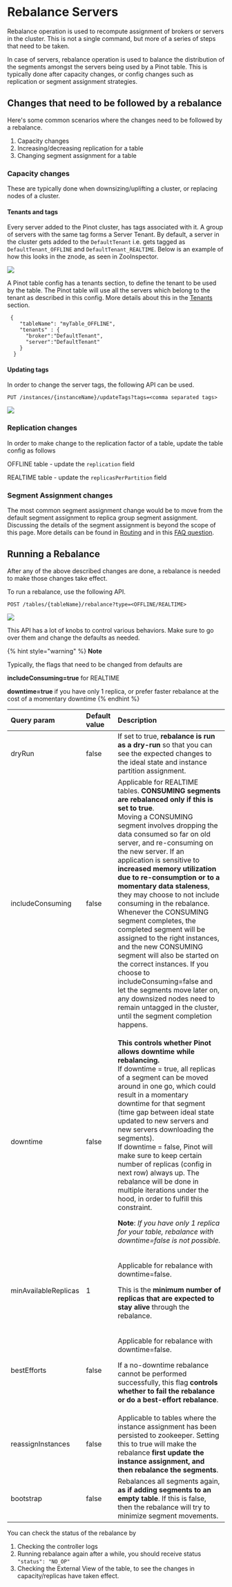 # Rebalance Servers

Rebalance operation is used to recompute assignment of brokers or servers in the cluster. This is not a single command, but more of a series of steps that need to be taken.

In case of servers, rebalance operation is used to balance the distribution of the segments amongst the servers being used by a Pinot table. This is typically done after capacity changes, or config changes such as replication or segment assignment strategies.

## Changes that need to be followed by a rebalance 

Here's some common scenarios where the changes need to be followed by a rebalance.

1. Capacity changes
2. Increasing/decreasing replication for a table
3. Changing segment assignment for a table

### Capacity changes

These are typically done when downsizing/uplifting a cluster, or replacing nodes of a cluster.

#### Tenants and tags

Every server added to the Pinot cluster, has tags associated with it. A group of servers with the same tag forms a Server Tenant. By default, a server in the cluster gets added to the `DefaultTenant` i.e. gets tagged as `DefaultTenant_OFFLINE` and `DefaultTenant_REALTIME`. Below is an example of how this looks in the znode, as seen in ZooInspector.

![](../../../.gitbook/assets/screen-shot-2020-09-08-at-2.05.29-pm.png)

A Pinot table config has a tenants section, to define the tenant to be used by the table. The Pinot table will use all the servers which belong to the tenant as described in this config. More details about this in the [Tenants](../../../basics/components/tenant.md) section.

```text
 {   
    "tableName": "myTable_OFFLINE",
    "tenants" : {
      "broker":"DefaultTenant",
      "server":"DefaultTenant"
    }
  }
```

#### Updating tags

In order to change the server tags, the following API can be used.

`PUT /instances/{instanceName}/updateTags?tags=<comma separated tags>`

![](../../../.gitbook/assets/screen-shot-2020-09-08-at-2.29.44-pm.png)

### Replication changes

In order to make change to the replication factor of a table, update the table config as follows

OFFLINE table - update the `replication` field

REALTIME table - update the `replicasPerPartition` field

### Segment Assignment changes 

The most common segment assignment change would be to move from the default segment assignment to replica group segment assignment. Discussing the details of the segment assignment is beyond the scope of this page. More details can be found in [Routing](../tuning/routing.md#replica-group-segment-assignment-and-query-routing) and in this [FAQ question](../../../basics/getting-started/frequent-questions.md#docs-internal-guid-3eddb872-7fff-0e2a-b4e3-b1b43454add3).

## Running a Rebalance

After any of the above described changes are done, a rebalance is needed to make those changes take effect.

To run a rebalance, use the following API. 

`POST /tables/{tableName}/rebalance?type=<OFFLINE/REALTIME>`

![](../../../.gitbook/assets/screen-shot-2020-09-08-at-2.53.48-pm.png)

This API has a lot of knobs to control various behaviors. Make sure to go over them and change the defaults as needed.

{% hint style="warning" %}
**Note**

Typically, the flags that need to be changed from defaults are 

**includeConsuming=true** for REALTIME 

**downtime=true** if you have only 1 replica, or prefer faster rebalance at the cost of a momentary downtime
{% endhint %}

<table>
  <thead>
    <tr>
      <th style="text-align:left">Query param</th>
      <th style="text-align:left">Default value</th>
      <th style="text-align:left">Description</th>
    </tr>
  </thead>
  <tbody>
    <tr>
      <td style="text-align:left">dryRun</td>
      <td style="text-align:left">false</td>
      <td style="text-align:left">If set to true, <b>rebalance is run as a dry-run</b> so that you can see
        the expected changes to the ideal state and instance partition assignment.</td>
    </tr>
    <tr>
      <td style="text-align:left">includeConsuming</td>
      <td style="text-align:left">false</td>
      <td style="text-align:left">Applicable for REALTIME tables. <b>CONSUMING segments are rebalanced only if this is set to true</b>.
        <br
        />Moving a CONSUMING segment involves dropping the data consumed so far
        on old server, and re-consuming on the new server. If an application is
        sensitive to <b>increased memory utilization due to re-consumption or to a momentary data staleness</b>,
        they may choose to not include consuming in the rebalance. Whenever the
        CONSUMING segment completes, the completed segment will be assigned to
        the right instances, and the new CONSUMING segment will also be started
        on the correct instances. If you choose to includeConsuming=false and let
        the segments move later on, any downsized nodes need to remain untagged
        in the cluster, until the segment completion happens.</td>
    </tr>
    <tr>
      <td style="text-align:left">downtime</td>
      <td style="text-align:left">false</td>
      <td style="text-align:left">
        <p><b>This controls whether Pinot allows downtime while rebalancing.</b>
          <br
          />If downtime = true, all replicas of a segment can be moved around in one
          go, which could result in a momentary downtime for that segment (time gap
          between ideal state updated to new servers and new servers downloading
          the segments).
          <br />If downtime = false, Pinot will make sure to keep certain number of replicas
          (config in next row) always up. The rebalance will be done in multiple
          iterations under the hood, in order to fulfill this constraint.</p>
        <p><b>Note</b>: <em>If you have only 1 replica for your table,  rebalance with downtime=false is not possible.</em>
        </p>
      </td>
    </tr>
    <tr>
      <td style="text-align:left">minAvailableReplicas</td>
      <td style="text-align:left">1</td>
      <td style="text-align:left">
        <p>Applicable for rebalance with downtime=false.</p>
        <p>This is the <b>minimum number of replicas that are expected to stay alive</b> through
          the rebalance.</p>
      </td>
    </tr>
    <tr>
      <td style="text-align:left">bestEfforts</td>
      <td style="text-align:left">false</td>
      <td style="text-align:left">
        <p>Applicable for rebalance with downtime=false.</p>
        <p>If a no-downtime rebalance cannot be performed successfully, this flag <b>controls whether to fail the rebalance or do a best-effort rebalance</b>.</p>
      </td>
    </tr>
    <tr>
      <td style="text-align:left">reassignInstances</td>
      <td style="text-align:left">false</td>
      <td style="text-align:left">Applicable to tables where the instance assignment has been persisted
        to zookeeper. Setting this to true will make the rebalance <b>first update the instance assignment, and then rebalance the segments</b>.</td>
    </tr>
    <tr>
      <td style="text-align:left">bootstrap</td>
      <td style="text-align:left">false</td>
      <td style="text-align:left">Rebalances all segments again, <b>as if adding segments to an empty table</b>.
        If this is false, then the rebalance will try to minimize segment movements.</td>
    </tr>
  </tbody>
</table>

You can check the status of the rebalance by

1. Checking the controller logs
2. Running rebalance again after a while, you should receive status `"status": "NO_OP"`
3. Checking the External View of the table, to see the changes in capacity/replicas have taken effect.


